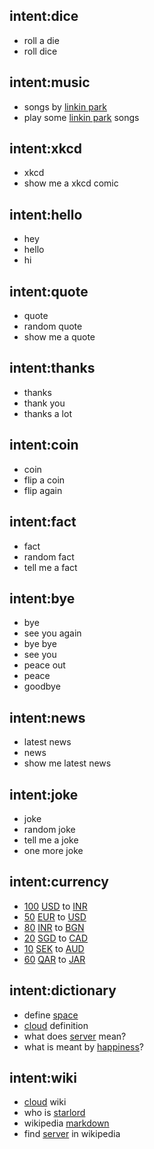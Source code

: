 ## intent:dice
- roll a die
- roll dice

## intent:music
- songs by [linkin park](song)
- play some [linkin park](song) songs

## intent:xkcd
- xkcd
- show me a xkcd comic

## intent:hello
- hey
- hello
- hi

## intent:quote
- quote
- random quote
- show me a quote

## intent:thanks
- thanks
- thank you
- thanks a lot

## intent:coin
- coin
- flip a coin
- flip again

## intent:fact
- fact
- random fact
- tell me a fact

## intent:bye
- bye
- see you again
- bye bye
- see you
- peace out
- peace
- goodbye

## intent:news
- latest news
- news
- show me latest news

## intent:joke
- joke
- random joke
- tell me a joke
- one more joke

## intent:currency
- [100](amount) [USD](from_currency) to [INR](to_currency)
- [50](amount) [EUR](from_currency) to [USD](to_currency)
- [80](amount) [INR](from_currency) to [BGN](to_currency)
- [20](amount) [SGD](from_currency) to [CAD](to_currency)
- [10](amount) [SEK](from_currency) to [AUD](to_currency)
- [60](amount) [QAR](from_currency) to [JAR](to_currency)

## intent:dictionary
- define [space](word)
- [cloud](word) definition
- what does [server](word) mean?
- what is meant by [happiness](word)?

## intent:wiki
- [cloud](wiki) wiki
- who is [starlord](wiki)
- wikipedia [markdown](wiki)
- find [server](wiki) in wikipedia